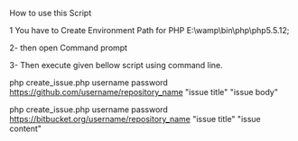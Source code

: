 How to use this Script

1 You have to Create Environment Path for PHP 
E:\wamp\bin\php\php5.5.12;

2- then open  Command prompt

3- Then execute given bellow script using command line. 

php create_issue.php username password https://github.com/username/repository_name "issue title" "issue body"


php create_issue.php username password https://bitbucket.org/username/repository_name "issue title" "issue content"





